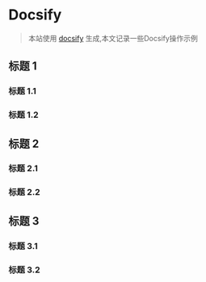 # Docsify
> 本站使用 [docsify](https://docsify.js.org/#/zh-cn/) 生成,本文记录一些Docsify操作示例

## 标题 1

### 标题 1.1

### 标题 1.2

## 标题 2

### 标题 2.1

### 标题 2.2

## 标题 3

### 标题 3.1

### 标题 3.2